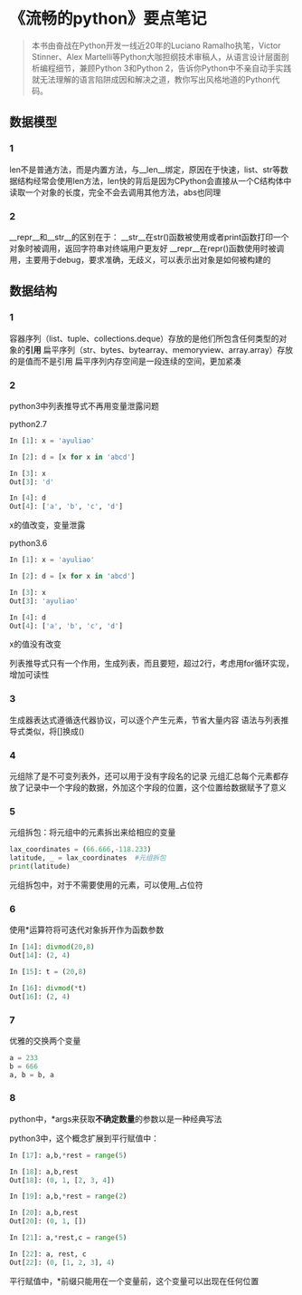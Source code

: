 # 《流畅的python》要点笔记

>本书由奋战在Python开发一线近20年的Luciano Ramalho执笔，Victor Stinner、Alex Martelli等Python大咖担纲技术审稿人，从语言设计层面剖析编程细节，兼顾Python 3和Python 2，告诉你Python中不亲自动手实践就无法理解的语言陷阱成因和解决之道，教你写出风格地道的Python代码。

## 数据模型

### 1
len不是普通方法，而是内置方法，与\__len\__绑定，原因在于快速，list、str等数据结构经常会使用len方法，len快的背后是因为CPython会直接从一个C结构体中读取一个对象的长度，完全不会去调用其他方法，abs也同理

### 2
\__repr\__和\__str\__的区别在于：
\__str\__在str()函数被使用或者print函数打印一个对象时被调用，返回字符串对终端用户更友好
\__repr\__在repr()函数使用时被调用，主要用于debug，要求准确，无歧义，可以表示出对象是如何被构建的

## 数据结构

### 1
容器序列（list、tuple、collections.deque）存放的是他们所包含任何类型的对象的**引用**
扁平序列（str、bytes、bytearray、memoryview、array.array）存放的是值而不是引用
扁平序列内存空间是一段连续的空间，更加紧凑

### 2
python3中列表推导式不再用变量泄露问题

python2.7

```python
In [1]: x = 'ayuliao'

In [2]: d = [x for x in 'abcd']

In [3]: x
Out[3]: 'd'

In [4]: d
Out[4]: ['a', 'b', 'c', 'd']
```

x的值改变，变量泄露

python3.6

```python
In [1]: x = 'ayuliao'

In [2]: d = [x for x in 'abcd']

In [3]: x
Out[3]: 'ayuliao'

In [4]: d
Out[4]: ['a', 'b', 'c', 'd']
```

x的值没有改变

列表推导式只有一个作用，生成列表，而且要短，超过2行，考虑用for循环实现，增加可读性

### 3
生成器表达式遵循迭代器协议，可以逐个产生元素，节省大量内容
语法与列表推导式类似，将[]换成()

### 4
元组除了是不可变列表外，还可以用于没有字段名的记录
元组汇总每个元素都存放了记录中一个字段的数据，外加这个字段的位置，这个位置给数据赋予了意义

### 5
元组拆包：将元组中的元素拆出来给相应的变量

```python
lax_coordinates = (66.666,-118.233)
latitude, _ = lax_coordinates  #元组拆包
print(latitude)
```

元组拆包中，对于不需要使用的元素，可以使用_占位符

### 6
使用*运算符将可迭代对象拆开作为函数参数

```python
In [14]: divmod(20,8)
Out[14]: (2, 4)

In [15]: t = (20,8)

In [16]: divmod(*t)
Out[16]: (2, 4)
```

### 7
优雅的交换两个变量

```python
a = 233
b = 666
a, b = b, a
```

### 8
python中，\*args来获取**不确定数量**的参数以是一种经典写法

python3中，这个概念扩展到平行赋值中：

```python
In [17]: a,b,*rest = range(5)

In [18]: a,b,rest
Out[18]: (0, 1, [2, 3, 4])

In [19]: a,b,*rest = range(2)

In [20]: a,b,rest
Out[20]: (0, 1, [])

In [21]: a,*rest,c = range(5)

In [22]: a, rest, c
Out[22]: (0, [1, 2, 3], 4)
```

平行赋值中，*前缀只能用在一个变量前，这个变量可以出现在任何位置











